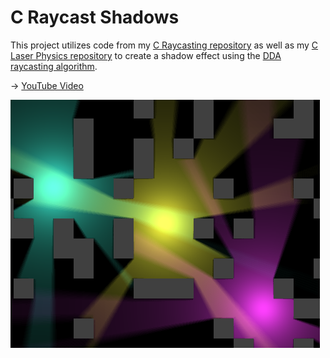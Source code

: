 # C Raycast Shadows
This project utilizes code from my [C Raycasting repository](https://github.com/FuzzyCat444/C-Raycasting) as well as my [C Laser Physics repository](https://github.com/FuzzyCat444/C-Laser-Physics) to create a shadow effect using the [DDA raycasting algorithm](https://en.wikipedia.org/wiki/Digital_differential_analyzer_(graphics_algorithm)).

-> [YouTube Video](https://youtu.be/U0ZY6NGLq-w)

![Image 1](images/image1.png)
